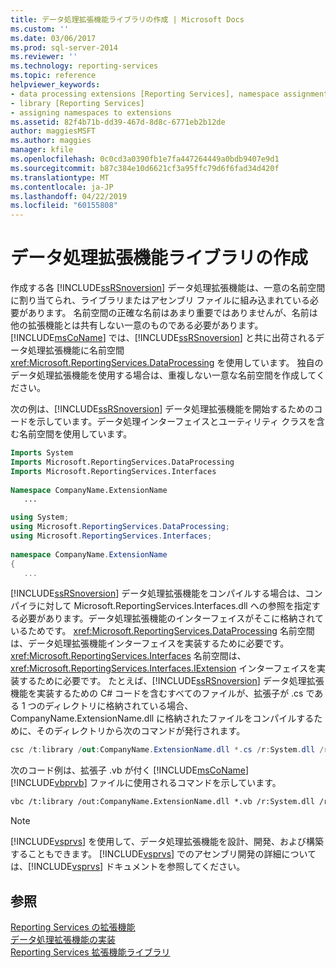 ```yaml
---
title: データ処理拡張機能ライブラリの作成 | Microsoft Docs
ms.custom: ''
ms.date: 03/06/2017
ms.prod: sql-server-2014
ms.reviewer: ''
ms.technology: reporting-services
ms.topic: reference
helpviewer_keywords:
- data processing extensions [Reporting Services], namespace assignments
- library [Reporting Services]
- assigning namespaces to extensions
ms.assetid: 82f4b71b-dd39-467d-8d8c-6771eb2b12de
author: maggiesMSFT
ms.author: maggies
manager: kfile
ms.openlocfilehash: 0c0cd3a0390fb1e7fa447264449a0bdb9407e9d1
ms.sourcegitcommit: b87c384e10d6621cf3a95ffc79d6f6fad34d420f
ms.translationtype: MT
ms.contentlocale: ja-JP
ms.lasthandoff: 04/22/2019
ms.locfileid: "60155808"
---
```

# <a name="creating-a-data-processing-extension-library"></a>データ処理拡張機能ライブラリの作成
  作成する各 [!INCLUDE[ssRSnoversion](../../../includes/ssrsnoversion-md.md)] データ処理拡張機能は、一意の名前空間に割り当てられ、ライブラリまたはアセンブリ ファイルに組み込まれている必要があります。 名前空間の正確な名前はあまり重要ではありませんが、名前は他の拡張機能とは共有しない一意のものである必要があります。 [!INCLUDE[msCoName](../../../includes/msconame-md.md)] では、[!INCLUDE[ssRSnoversion](../../../includes/ssrsnoversion-md.md)] と共に出荷されるデータ処理拡張機能に名前空間 <xref:Microsoft.ReportingServices.DataProcessing> を使用しています。 独自のデータ処理拡張機能を使用する場合は、重複しない一意な名前空間を作成してください。  
  
 次の例は、[!INCLUDE[ssRSnoversion](../../../includes/ssrsnoversion-md.md)] データ処理拡張機能を開始するためのコードを示しています。データ処理インターフェイスとユーティリティ クラスを含む名前空間を使用しています。  
  
```vb  
Imports System  
Imports Microsoft.ReportingServices.DataProcessing  
Imports Microsoft.ReportingServices.Interfaces  
  
Namespace CompanyName.ExtensionName  
   ...  
```  
  
```csharp  
using System;  
using Microsoft.ReportingServices.DataProcessing;  
using Microsoft.ReportingServices.Interfaces;  
  
namespace CompanyName.ExtensionName  
{  
   ...  
```  
  
 [!INCLUDE[ssRSnoversion](../../../includes/ssrsnoversion-md.md)] データ処理拡張機能をコンパイルする場合は、コンパイラに対して Microsoft.ReportingServices.Interfaces.dll への参照を指定する必要があります。データ処理拡張機能のインターフェイスがそこに格納されているためです。 <xref:Microsoft.ReportingServices.DataProcessing> 名前空間は、データ処理拡張機能インターフェイスを実装するために必要です。<xref:Microsoft.ReportingServices.Interfaces> 名前空間は、<xref:Microsoft.ReportingServices.Interfaces.IExtension> インターフェイスを実装するために必要です。 たとえば、[!INCLUDE[ssRSnoversion](../../../includes/ssrsnoversion-md.md)] データ処理拡張機能を実装するための C# コードを含むすべてのファイルが、拡張子が .cs である 1 つのディレクトリに格納されている場合、CompanyName.ExtensionName.dll に格納されたファイルをコンパイルするために、そのディレクトリから次のコマンドが発行されます。  
  
```csharp  
csc /t:library /out:CompanyName.ExtensionName.dll *.cs /r:System.dll /r:Microsoft.ReportingServices.Interfaces.dll  
```  
  
 次のコード例は、拡張子 .vb が付く [!INCLUDE[msCoName](../../../includes/msconame-md.md)] [!INCLUDE[vbprvb](../../../includes/vbprvb-md.md)] ファイルに使用されるコマンドを示しています。  
  
```vb  
vbc /t:library /out:CompanyName.ExtensionName.dll *.vb /r:System.dll /r:Microsoft.ReportingServices.Interfaces.dll  
```  
  
> [!NOTE]  
>  [!INCLUDE[vsprvs](../../../includes/vsprvs-md.md)] を使用して、データ処理拡張機能を設計、開発、および構築することもできます。 [!INCLUDE[vsprvs](../../../includes/vsprvs-md.md)] でのアセンブリ開発の詳細については、[!INCLUDE[vsprvs](../../../includes/vsprvs-md.md)] ドキュメントを参照してください。  
  
## <a name="see-also"></a>参照  
 [Reporting Services の拡張機能](../reporting-services-extensions.md)   
 [データ処理拡張機能の実装](implementing-a-data-processing-extension.md)   
 [Reporting Services 拡張機能ライブラリ](../reporting-services-extension-library.md)  
  
  
